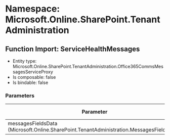 # Namespace: Microsoft.Online.SharePoint.TenantAdministration

## Function Import: ServiceHealthMessages

- Entity type: Microsoft.Online.SharePoint.TenantAdministration.Office365CommsMessagesServiceProxy
- Is composable: false
- Is bindable: false

### Parameters

Parameter | SPO | SP 2019 | SP 2016 | SP 2013
----------|:---:|:-------:|:-------:|:-------
messagesFieldsData (Microsoft.Online.SharePoint.TenantAdministration.MessagesFieldsData) | ✅ | ❌ | ❌ | ❌
